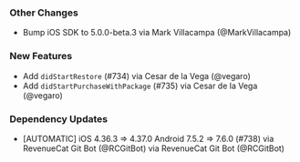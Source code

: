 ### Other Changes
* Bump iOS SDK to 5.0.0-beta.3 via Mark Villacampa (@MarkVillacampa)

### New Features
* Add `didStartRestore` (#734) via Cesar de la Vega (@vegaro)
* Add `didStartPurchaseWithPackage` (#735) via Cesar de la Vega
(@vegaro)
### Dependency Updates
* [AUTOMATIC] iOS 4.36.3 => 4.37.0 Android 7.5.2 => 7.6.0 (#738) via
RevenueCat Git Bot (@RCGitBot) via RevenueCat Git Bot (@RCGitBot)